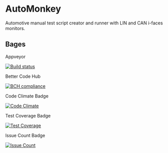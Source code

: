 # AutoMonkey

Automotive manual test script creator and runner with LIN and CAN i-faces monitors.

## Bages

Appveyor

[![Build status](https://ci.appveyor.com/api/projects/status/n8d3el091ldo5hl3/branch/master?svg=true)](https://ci.appveyor.com/project/fars/automonkeyproject/branch/master)

Better Code Hub

[![BCH compliance](https://bettercodehub.com/edge/badge/fars/AutoMonkeyProject?branch=master)](https://bettercodehub.com/)

Code Climate Badge

[![Code Climate](https://codeclimate.com/github/codeclimate/codeclimate/badges/gpa.svg)](https://codeclimate.com/github/fars/AutoMonkeyProject)

Test Coverage Badge

[![Test Coverage](https://codeclimate.com/github/codeclimate/codeclimate/badges/coverage.svg)](https://codeclimate.com/github/fars/AutoMonkeyProject)

Issue Count Badge

[![Issue Count](https://codeclimate.com/github/codeclimate/codeclimate/badges/issue_count.svg)](https://codeclimate.com/github/fars/AutoMonkeyProject)